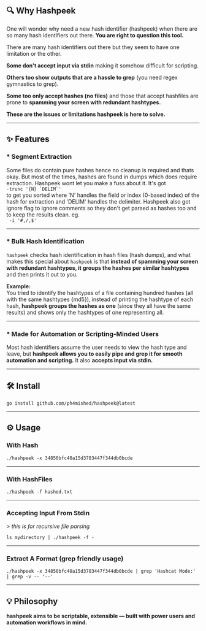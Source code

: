 <h2>🔍 <strong>Why Hashpeek</strong></h2>

<p>One will wonder why need a new hash identifier (hashpeek) when there are so many hash identifiers out there. <strong>You are right to question this tool.</strong></p>

<p>There are many hash identifiers out there but they seem to have one limitation or the other.</p>

<p><strong>Some don't accept input via stdin</strong> making it somehow difficult for scripting.</p>

<p><strong>Others too show outputs that are a hassle to grep</strong> (you need regex gymnastics to grep).</p>

<p><strong>Some too only accept hashes (no files)</strong> and those that accept hashfiles are prone to <strong>spamming your screen with redundant hashtypes.</strong></p>

<p><strong>These are the issues or limitations hashpeek is here to solve.</strong></p>

<hr>


<h2>✨ <strong>Features</strong></h2>
<h3>* <strong>Segment Extraction</strong></h3>
<p>Some files do contain pure hashes hence no cleanup is required and thats okay. But most of the times, hashes are found in dumps which does require extraction. Hashpeek wont let you make a fuss about it. It's got <br><code>-trunc '{N} `DELIM`'</code><br> to get you sorted where 'N' handles the field or index (0-based index) of the hash for extraction and 'DELIM' handles the delimiter. Hashpeek also got ignore flag to ignore comments so they don't get parsed as hashes too and to keep the results clean.
  eg. <br><code> -i '#,/,$'</code><br>
</p>
<hr>

<h3>* <strong>Bulk Hash Identification</strong></h3>

<p><code>hashpeek</code> checks hash identification in hash files (hash dumps), and what makes this special about <code>hashpeek</code> is that <strong>instead of spamming your screen with redundant hashtypes, it groups the hashes per similar hashtypes</strong> and then prints it out to you.</p>

<p><strong>Example:</strong><br>
You tried to identify the hashtypes of a file containing hundred hashes (all with the same hashtypes {md5}), instead of printing the hashtype of each hash, <strong>hashpeek groups the hashes as one</strong> (since they all have the same results) and shows only the hashtypes of one representing all.</p>

<hr>

<h3>* <strong>Made for Automation or Scripting-Minded Users</strong></h3>

<p>Most hash identifiers assume the user needs to view the hash type and leave, but <strong>hashpeek allows you to easily pipe and grep it for smooth automation and scripting.</strong> It also <strong>accepts input via stdin.</strong></p>

<hr>

<h2>🛠 <strong>Install</strong></h2>

<pre><code>go install github.com/ph4mished/hashpeek@latest
</code></pre>

<hr>

<h2>⚙️ <strong>Usage</strong></h2>

<h3><strong>With Hash</strong></h3>
<pre><code>./hashpeek -x 34850bfc40a15d3783447f344db0bcde
</code></pre>

<hr>

<h3><strong>With HashFiles</strong></h3>
<pre><code>./hashpeek -f hashed.txt
</code></pre>

<hr>

<h3><strong>Accepting Input From Stdin</strong></h3>
<p><em>&gt; this is for recursive file parsing</em></p>
<pre><code>ls mydirectory | ./hashpeek -f -
</code></pre>

<hr>

<h3><strong>Extract A Format (grep friendly usage)</strong></h3>
<pre><code>./hashpeek -x 34850bfc40a15d3783447f344db0bcde | grep 'Hashcat Mode:' | grep -v -- '--'
</code></pre>

<hr>

<h2>💡 <strong>Philosophy</strong></h2>

<p><strong>hashpeek aims to be scriptable, extensible — built with power users and automation workflows in mind.</strong></p>
